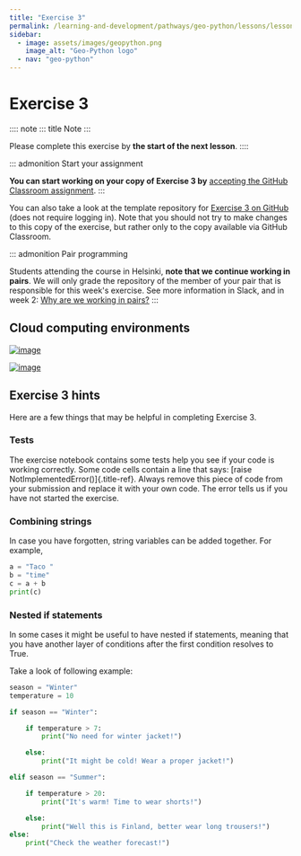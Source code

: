```yaml
---
title: "Exercise 3"
permalink: /learning-and-development/pathways/geo-python/lessons/lesson-3/exercise-3/
sidebar:
  - image: assets/images/geopython.png
    image_alt: "Geo-Python logo"
  - nav: "geo-python"
---
```



# Exercise 3

:::: note
::: title
Note
:::

Please complete this exercise by **the start of the next lesson**.
::::

::: admonition
Start your assignment

**You can start working on your copy of Exercise 3 by** [accepting the
GitHub Classroom assignment](https://classroom.github.com/a/dRmxu83c).
:::

You can also take a look at the template repository for [Exercise 3 on
GitHub](https://github.com/Geo-Python-2023/Exercise-3) (does not require
logging in). Note that you should not try to make changes to this copy
of the exercise, but rather only to the copy available via GitHub
Classroom.

::: admonition
Pair programming

Students attending the course in Helsinki, **note that we continue
working in pairs**. We will only grade the repository of the member of
your pair that is responsible for this week\'s exercise. See more
information in Slack, and in week 2: [Why are we working in
pairs?](https://geo-python-site.readthedocs.io/en/latest/lessons/L2/why-pairs.html)
:::

## Cloud computing environments

[![image](https://img.shields.io/badge/launch-binder-red.svg)](https://mybinder.org/v2/gh/Geo-Python-2023/Binder/main?urlpath=lab)

[![image](https://img.shields.io/badge/launch-CSC%20notebook-blue.svg)](https://notebooks.csc.fi)

## Exercise 3 hints

Here are a few things that may be helpful in completing Exercise 3.

### Tests

The exercise notebook contains some tests help you see if your code is
working correctly. Some code cells contain a line that says: [raise
NotImplementedError()]{.title-ref}. Always remove this piece of code
from your submission and replace it with your own code. The error tells
us if you have not started the exercise.

### Combining strings

In case you have forgotten, string variables can be added together. For
example,

``` python
a = "Taco "
b = "time"
c = a + b
print(c)
```

### Nested if statements

In some cases it might be useful to have nested if statements, meaning
that you have another layer of conditions after the first condition
resolves to True.

Take a look of following example:

``` python
season = "Winter"
temperature = 10

if season == "Winter":

    if temperature > 7:
        print("No need for winter jacket!")

    else:
        print("It might be cold! Wear a proper jacket!")

elif season == "Summer":

    if temperature > 20:
        print("It's warm! Time to wear shorts!")

    else:
        print("Well this is Finland, better wear long trousers!")
else:
    print("Check the weather forecast!")
```
